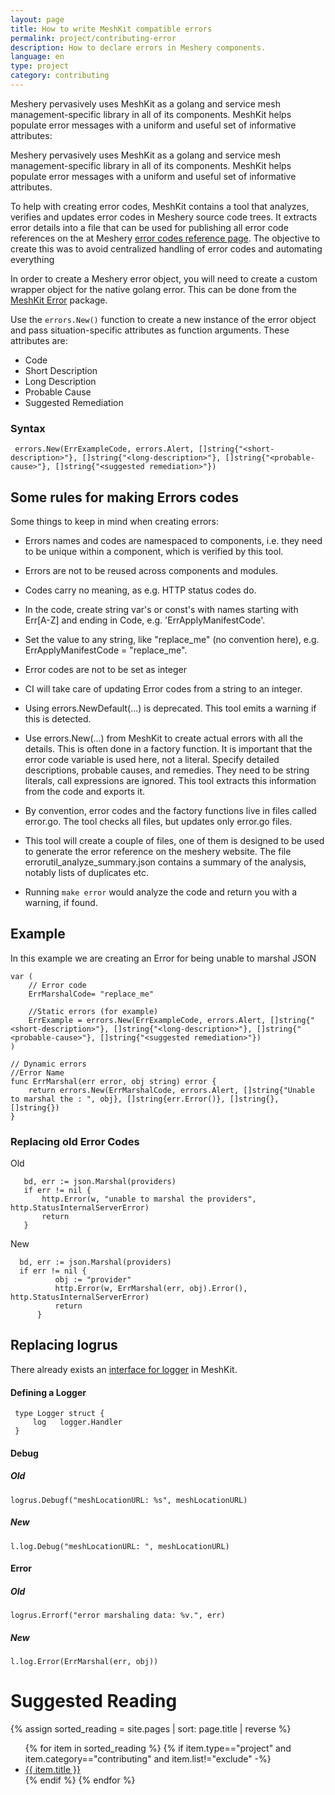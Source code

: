 ```yaml
---
layout: page
title: How to write MeshKit compatible errors
permalink: project/contributing-error
description: How to declare errors in Meshery components.
language: en
type: project
category: contributing
---
```


Meshery pervasively uses MeshKit as a golang and service mesh management-specific library in all of its components. MeshKit helps populate error messages with a uniform and useful set of informative attributes:

Meshery pervasively uses MeshKit as a golang and service mesh management-specific library in all of its components. MeshKit helps populate error messages with a uniform and useful set of informative attributes. 

To help with creating error codes, MeshKit contains a tool that analyzes, verifies and updates error codes in Meshery source code trees. It extracts error details into a file that can be used for publishing all error code references on the at Meshery [error codes reference page](https://docs.meshery.io/reference/error-codes). The objective to create this was to avoid centralized handling of error codes and automating everything

In order to create a Meshery error object, you will need to create a custom wrapper object for the native golang error. This can be done from the <a href="https://github.com/layer5io/meshkit/tree/master/errors">MeshKit Error</a> package. 

Use the `errors.New()` function to create a new instance of the error object and pass situation-specific attributes as function arguments. 
These attributes are:
- Code
- Short Description
- Long Description
- Probable Cause
- Suggested Remediation

### Syntax
     errors.New(ErrExampleCode, errors.Alert, []string{"<short-description>"}, []string{"<long-description>"}, []string{"<probable-cause>"}, []string{"<suggested remediation>"})


## Some rules for making Errors codes
Some things to keep in mind when creating errors:
- Errors names and codes are namespaced to components, i.e. they need to be unique within a component, which is verified by this tool.

- Errors are not to be reused across components and modules.

- Codes carry no meaning, as e.g. HTTP status codes do.

- In the code, create string var's or const's with names starting with Err[A-Z] and ending in Code, e.g. 'ErrApplyManifestCode'.

- Set the value to any string, like "replace_me" (no convention here), e.g. ErrApplyManifestCode = "replace_me".

- Error codes are not to be set as integer 

- CI will take care of updating Error codes from a string to an integer.

- Using errors.NewDefault(...) is deprecated. This tool emits a warning if this is detected.

- Use errors.New(...) from MeshKit to create actual errors with all the details.
  This is often done in a factory function. It is important that the error code variable is used here, not a literal.
  Specify detailed descriptions, probable causes, and remedies. They need to be string literals, call expressions are ignored.
  This tool extracts this information from the code and exports it.

- By convention, error codes and the factory functions live in files called error.go. The tool checks all files, but updates only error.go files.

- This tool will create a couple of files, one of them is designed to be used to generate the error reference on the meshery website.
  The file errorutil_analyze_summary.json contains a summary of the analysis, notably lists of duplicates etc.

- Running `make error` would analyze the code and return you with a warning, if found.


  

## Example

In this example we are creating an Error for being unable to marshal JSON

```code
var (
    // Error code 
    ErrMarshalCode= "replace_me"

    //Static errors (for example)
    ErrExample = errors.New(ErrExampleCode, errors.Alert, []string{"<short-description>"}, []string{"<long-description>"}, []string{"<probable-cause>"}, []string{"<suggested remediation>"})
)

// Dynamic errors
//Error Name
func ErrMarshal(err error, obj string) error {
	return errors.New(ErrMarshalCode, errors.Alert, []string{"Unable to marshal the : ", obj}, []string{err.Error()}, []string{}, []string{})
}

```
### Replacing old Error Codes 

 Old
 ```Code 
    bd, err := json.Marshal(providers)
	if err != nil {
		http.Error(w, "unable to marshal the providers", http.StatusInternalServerError)
		return
	}
 ```
New
  ```Code 
    bd, err := json.Marshal(providers)
    if err != nil {
            obj := "provider"
            http.Error(w, ErrMarshal(err, obj).Error(), http.StatusInternalServerError)
            return
        }
 ```



## Replacing logrus 
 There already exists an [interface for logger](https://github.com/layer5io/meshkit/blob/master/logger/logger.go) in MeshKit.

#### Defining a Logger 

   ```Code 
    type Logger struct {
        log   logger.Handler
    }
 ```


#### Debug
 
##### Old
  `logrus.Debugf("meshLocationURL: %s", meshLocationURL)`
##### New
  `l.log.Debug("meshLocationURL: ", meshLocationURL)`


#### Error
  
##### Old
  `logrus.Errorf("error marshaling data: %v.", err)`
##### New
  `l.log.Error(ErrMarshal(err, obj))`


# Suggested Reading

{% assign sorted_reading = site.pages | sort: page.title | reverse %}

<ul>
  {% for item in sorted_reading %}
  {% if item.type=="project" and item.category=="contributing" and item.list!="exclude" -%}
    <li><a href="{{ site.baseurl }}{{ item.url }}">{{ item.title }}</a>
    </li>
    {% endif %}
  {% endfor %}
</ul>
